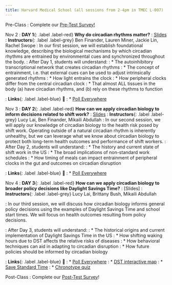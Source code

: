 ```yaml
---
title: Harvard Medical School (all sessions from 2-4pm in TMEC L-007)
---
```


Pre-Class
: Complete our [Pre-Test Survey!](https://forms.gle/nioaHasChnYQjqxi7)

Nov 2 
: **DAY 1**{: .label .label-red} **Why do circadian rhythms matter?** 
    : [Slides](https://mahpingfellows.github.io/course/files/day1.pdf)
: **Instructors**{: .label .label-grey} Ben Finander, Lauren Miner, Jackie Lin, Rachel Swope
: In our first session, we will establish foundational knowledge, describing the biological mechanisms by which circadian rhythms are entrained by environmental cues and synchronized throughout the body. 
: After Day 1, students will understand:
: * The autoinhibitory transcriptional network that creates circadian rhythms
: * The concept of entrainment, i.e. that external cues can be used to adjust intrinsically generated rhythms
: * How light entrains the clock
: * How peripheral clocks differ from the central circadian clock
: * That almost ALL tissues in the body (a) have circadian rhythms, and (b) rely on these rhythms to function

: **Links**{: .label .label-blue} 🔗
: * [Poll Everywhere](https://pollev.com/laurenminer448) 

Nov 3
: **DAY 2**{: .label .label-red} **How can we apply circadian biology to inform decisions related to shift work?** 
    : [Slides](https://mahpingfellows.github.io/course/files/day2.pdf)
: **Instructors**{: .label .label-grey} Lucy Lai, Ben Finander, Mikaili Abdullah
: In our second session, we will apply our knowledge of circadian biology to the health risk posed by shift work. Operating outside of a natural circadian rhythm is inherently unhealthy, but we can leverage what we know about circadian biology to protect both long-term health outcomes and performance of shift workers.
: After Day 2, students will understand:
: * The history and current state of shift work in the US
: * The broad implications of non-standard work schedules
: * How timing of meals can impact entrainment of peripheral clocks in the gut and outcomes on circadian disruption

: **Links**{: .label .label-blue} 🔗
: * [Poll Everywhere](https://pollev.com/laurenminer448) 

Nov 4 
: **DAY 3**{: .label .label-red} **How can we apply circadian biology to broader policy decisions like Daylight Savings Time?** 
    : [Slides]
: **Instructors**{: .label .label-grey} Lucy Lai, Brittany Bush, Mikaili Abdullah

: In our third session, we will discuss how circadian biology informs general policy decisions using the examples of Daylight Savings Time and school start times. We will focus on health outcomes resulting from policy decisions.

: After Day 3, students will understand:
: * The historical origins and current implementation of Daylight Savings Time in the US
: * How shifting waking hours due to DST affects the relative risks of diseases
: * How behavioral techniques can aid in adapting to circadian disruption
: * How future policies should be informed by circadian biology

: **Links**{: .label .label-blue}  🔗
: * [Poll Everywhere](https://pollev.com/laurenminer448) 
: * [DST interactive map](http://andywoodruff.com/blog/where-to-hate-daylight-saving-time-and-where-to-love-it/)
: * [Save Standard Time](https://savestandardtime.com/chart/?city=4180439&wake=7&work=9&clock=biannual)
: * [Chronotype quiz](https://chronotype-self-test.info/index.php?sid=61524&newtest=Y)

Post-Class
: Complete our [Post-Test Survey](https://forms.gle/G86BaTD1oSpuy9rr6)!
